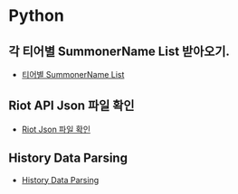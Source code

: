 # Python
## 각 티어별 SummonerName List 받아오기.
- [티어별 SummonerName List](./API_JSON_파일확인.md)

## Riot API Json 파일 확인
- [Riot Json 파일 확인](./API_JSON_파일확인.md)

## History Data Parsing
- [History Data Parsing](./HistoryData_Parsing.md)
